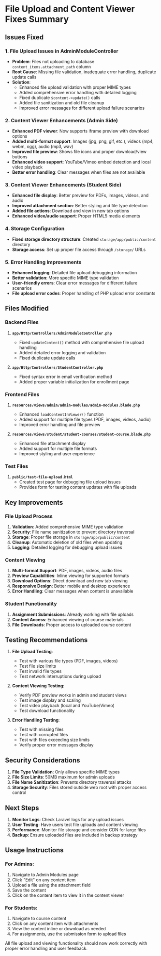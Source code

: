 # File Upload and Content Viewer Fixes Summary

## Issues Fixed

### 1. File Upload Issues in AdminModuleController
- **Problem**: Files not uploading to database `content_items.attachment_path` column
- **Root Cause**: Missing file validation, inadequate error handling, duplicate update calls
- **Solution**: 
  - Enhanced file upload validation with proper MIME types
  - Added comprehensive error handling with detailed logging
  - Fixed duplicate `$content->update()` calls
  - Added file sanitization and old file cleanup
  - Improved error messages for different upload failure scenarios

### 2. Content Viewer Enhancements (Admin Side)
- **Enhanced PDF viewer**: Now supports iframe preview with download options
- **Added multi-format support**: Images (jpg, png, gif, etc.), videos (mp4, webm, ogg), audio (mp3, wav)
- **Improved file preview**: Shows file icons and proper download/view buttons
- **Enhanced video support**: YouTube/Vimeo embed detection and local video playback
- **Better error handling**: Clear messages when files are not available

### 3. Content Viewer Enhancements (Student Side)
- **Enhanced file display**: Better preview for PDFs, images, videos, and audio
- **Improved attachment section**: Better styling and file type detection
- **Added file actions**: Download and view in new tab options
- **Enhanced video/audio support**: Proper HTML5 media elements

### 4. Storage Configuration
- **Fixed storage directory structure**: Created `storage/app/public/content` directory
- **Storage access**: Set up proper file access through `/storage/` URLs

### 5. Error Handling Improvements
- **Enhanced logging**: Detailed file upload debugging information
- **Better validation**: More specific MIME type validation
- **User-friendly errors**: Clear error messages for different failure scenarios
- **File upload error codes**: Proper handling of PHP upload error constants

## Files Modified

### Backend Files
1. **`app/Http/Controllers/AdminModuleController.php`**
   - Fixed `updateContent()` method with comprehensive file upload handling
   - Added detailed error logging and validation
   - Fixed duplicate update calls

2. **`app/Http/Controllers/StudentController.php`**
   - Fixed syntax error in email verification method
   - Added proper variable initialization for enrollment page

### Frontend Files
1. **`resources/views/admin/admin-modules/admin-modules.blade.php`**
   - Enhanced `loadContentInViewer()` function
   - Added support for multiple file types (PDF, images, videos, audio)
   - Improved error handling and file preview

2. **`resources/views/student/student-courses/student-course.blade.php`**
   - Enhanced file attachment display
   - Added support for multiple file formats
   - Improved styling and user experience

### Test Files
1. **`public/test-file-upload.html`**
   - Created test page for debugging file upload issues
   - Provides form for testing content updates with file uploads

## Key Improvements

### File Upload Process
1. **Validation**: Added comprehensive MIME type validation
2. **Security**: File name sanitization to prevent directory traversal
3. **Storage**: Proper file storage in `storage/app/public/content`
4. **Cleanup**: Automatic deletion of old files when updating
5. **Logging**: Detailed logging for debugging upload issues

### Content Viewing
1. **Multi-format Support**: PDF, images, videos, audio files
2. **Preview Capabilities**: Inline viewing for supported formats
3. **Download Options**: Direct download and new tab viewing
4. **Responsive Design**: Better mobile and desktop experience
5. **Error Handling**: Clear messages when content is unavailable

### Student Functionality
1. **Assignment Submissions**: Already working with file uploads
2. **Content Access**: Enhanced viewing of course materials
3. **File Downloads**: Proper access to uploaded course content

## Testing Recommendations

1. **File Upload Testing**:
   - Test with various file types (PDF, images, videos)
   - Test file size limits
   - Test invalid file types
   - Test network interruptions during upload

2. **Content Viewing Testing**:
   - Verify PDF preview works in admin and student views
   - Test image display and scaling
   - Test video playback (local and YouTube/Vimeo)
   - Test download functionality

3. **Error Handling Testing**:
   - Test with missing files
   - Test with corrupted files
   - Test with files exceeding size limits
   - Verify proper error messages display

## Security Considerations

1. **File Type Validation**: Only allows specific MIME types
2. **File Size Limits**: 50MB maximum for admin uploads
3. **File Name Sanitization**: Prevents directory traversal attacks
4. **Storage Security**: Files stored outside web root with proper access control

## Next Steps

1. **Monitor Logs**: Check Laravel logs for any upload issues
2. **User Testing**: Have users test file uploads and content viewing
3. **Performance**: Monitor file storage and consider CDN for large files
4. **Backup**: Ensure uploaded files are included in backup strategy

## Usage Instructions

### For Admins:
1. Navigate to Admin Modules page
2. Click "Edit" on any content item
3. Upload a file using the attachment field
4. Save the content
5. Click on the content item to view it in the content viewer

### For Students:
1. Navigate to course content
2. Click on any content item with attachments
3. View the content inline or download as needed
4. For assignments, use the submission form to upload files

All file upload and viewing functionality should now work correctly with proper error handling and user feedback.
